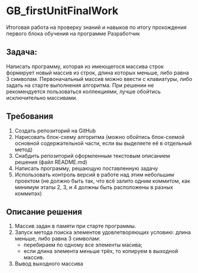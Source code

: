 # GB_firstUnitFinalWork
Итоговая работа на проверку знаний и навыков по итогу прохождения первого блока обучения на программе Разработчик

## Задача: 
Написать программу, которая из имеющегося массива строк формирует новый массив из строк, длина которых меньше, либо равна 3 символам. Первоначальный массив можно ввести с клавиатуры, либо задать на старте выполнения алгоритма. При решении не рекомендуется пользоваться коллекциями, лучше обойтись исключительно массивами.

## Требования

1. Создать репозиторий на GitHub
2. Нарисовать блок-схему алгоритма (можно обойтись блок-схемой основной содержательной части, если вы выделяете её в отдельный метод)
3. Снабдить репозиторий оформленным текстовым описанием решения (файл README.md)
4. Написать программу, решающую поставленную задачу
5. Использовать контроль версий в работе над этим небольшим проектом (не должно быть так, что всё залито одним коммитом, как минимум этапы 2, 3, и 4 должны быть расположены в разных коммитах)

## Описание решения

1. Массив задан в памяти при старте программы.
2. Запуск метода поиска элементов удовлетворяющих условию: длина  меньше, либо равна 3 символам:
    * перебираем по одному все элементы масива;
    * если длина элемента меньше трёх, то копируем в выходной массив.
3. Вывод выходного массива

